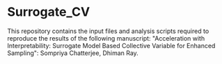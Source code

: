# Surrogate_CV
This repository contains the input files and analysis scripts required to reproduce the results of the following manuscript: "Acceleration with Interpretability: Surrogate Model Based Collective Variable for Enhanced Sampling": Sompriya Chatterjee, Dhiman Ray.
